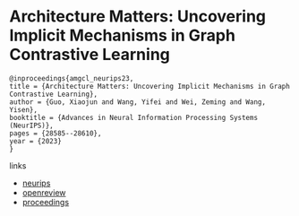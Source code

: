 # Architecture Matters: Uncovering Implicit Mechanisms in Graph Contrastive Learning

```
@inproceedings{amgcl_neurips23,
title = {Architecture Matters: Uncovering Implicit Mechanisms in Graph Contrastive Learning},
author = {Guo, Xiaojun and Wang, Yifei and Wei, Zeming and Wang, Yisen},
booktitle = {Advances in Neural Information Processing Systems (NeurIPS)},
pages = {28585--28610},
year = {2023}
}
```

links
- [neurips](https://nips.cc/Conferences/2023/Schedule?showEvent=71903)
- [openreview](https://openreview.net/forum?id=MYfqIVcQrp)
- [proceedings](https://papers.nips.cc//paper_files/paper/2023/hash/5acf5a0ee5c17d372bfe7fdaeffd6e33-Abstract-Conference.html)
